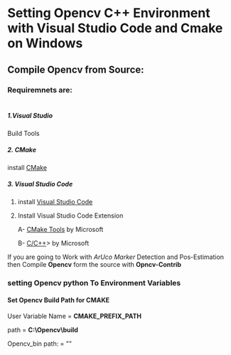# Setting Opencv C++ Environment with Visual Studio Code and Cmake on Windows 

## Compile Opencv from Source:

### **Requiremnets are:** <br> <br/>
 


##### 1.***Visual Studio***
Build Tools 
##### 2.  ***CMake***
 install <a href="https://cmake.org/download/">CMake</a>


##### 3.  ***Visual Studio Code***
1. install <a href="https://code.visualstudio.com/download">Visual Studio Code </a>
    
2. Install Visual Studio Code Extension

    A- <a href="https://github.com/microsoft/vscode-cmake-tools"> CMake Tools</a> by Microsoft

    B- <a href="https://github.com/microsoft/vscode-cpptools"> C/C++</a>> by Microsoft


If you are going to Work with *ArUco Marker* Detection and Pos-Estimation then Compile **Opencv** form the source with **Opncv-Contrib**  



### setting Opencv python To Environment Variables

####  Set Opencv Build Path for CMAKE 


User Variable Name = **CMAKE_PREFIX_PATH**

path = **C:\Opencv\build**

Opencv_bin path: = ""


    